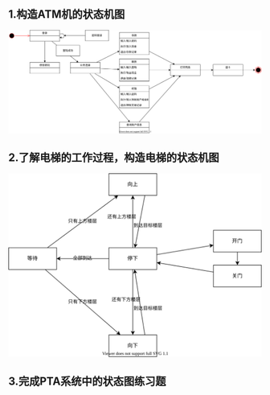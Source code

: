 ## 1.构造ATM机的状态机图
![](UML_S_ATM.svg)


## 2.了解电梯的工作过程，构造电梯的状态机图
![](UML_S_Elevator.svg)


## 3.完成PTA系统中的状态图练习题


